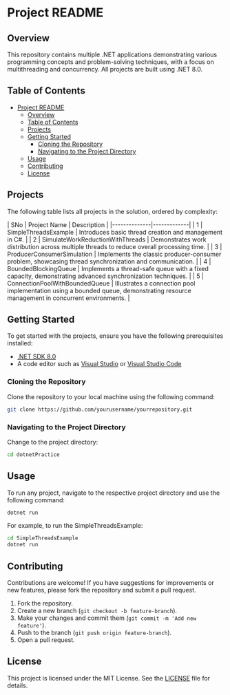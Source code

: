 # Project README

## Overview

This repository contains multiple .NET applications demonstrating various programming concepts and problem-solving techniques, with a focus on multithreading and concurrency. All projects are built using .NET 8.0.

## Table of Contents

- [Project README](#project-readme)
  - [Overview](#overview)
  - [Table of Contents](#table-of-contents)
  - [Projects](#projects)
  - [Getting Started](#getting-started)
    - [Cloning the Repository](#cloning-the-repository)
    - [Navigating to the Project Directory](#navigating-to-the-project-directory)
  - [Usage](#usage)
  - [Contributing](#contributing)
  - [License](#license)

## Projects

The following table lists all projects in the solution, ordered by complexity:

| SNo | Project Name | Description |
|--------------|-------------|
| 1 | SimpleThreadsExample | Introduces basic thread creation and management in C#. |
| 2 | SimulateWorkReductionWithThreads | Demonstrates work distribution across multiple threads to reduce overall processing time. |
| 3 | ProducerConsumerSimulation | Implements the classic producer-consumer problem, showcasing thread synchronization and communication. |
| 4 | BoundedBlockingQueue | Implements a thread-safe queue with a fixed capacity, demonstrating advanced synchronization techniques. |
| 5 | ConnectionPoolWithBoundedQueue | Illustrates a connection pool implementation using a bounded queue, demonstrating resource management in concurrent environments. |

## Getting Started

To get started with the projects, ensure you have the following prerequisites installed:

- [.NET SDK 8.0](https://dotnet.microsoft.com/download/dotnet/8.0)
- A code editor such as [Visual Studio](https://visualstudio.microsoft.com/) or [Visual Studio Code](https://code.visualstudio.com/)

### Cloning the Repository

Clone the repository to your local machine using the following command:

```bash
git clone https://github.com/yourusername/yourrepository.git
```

### Navigating to the Project Directory

Change to the project directory:

```bash
cd dotnetPractice
```


## Usage

To run any project, navigate to the respective project directory and use the following command:

```bash
dotnet run
```

For example, to run the SimpleThreadsExample:

```bash
cd SimpleThreadsExample
dotnet run
```

## Contributing

Contributions are welcome! If you have suggestions for improvements or new features, please fork the repository and submit a pull request.

1. Fork the repository.
2. Create a new branch (`git checkout -b feature-branch`).
3. Make your changes and commit them (`git commit -m 'Add new feature'`).
4. Push to the branch (`git push origin feature-branch`).
5. Open a pull request.

## License

This project is licensed under the MIT License. See the [LICENSE](LICENSE) file for details.

